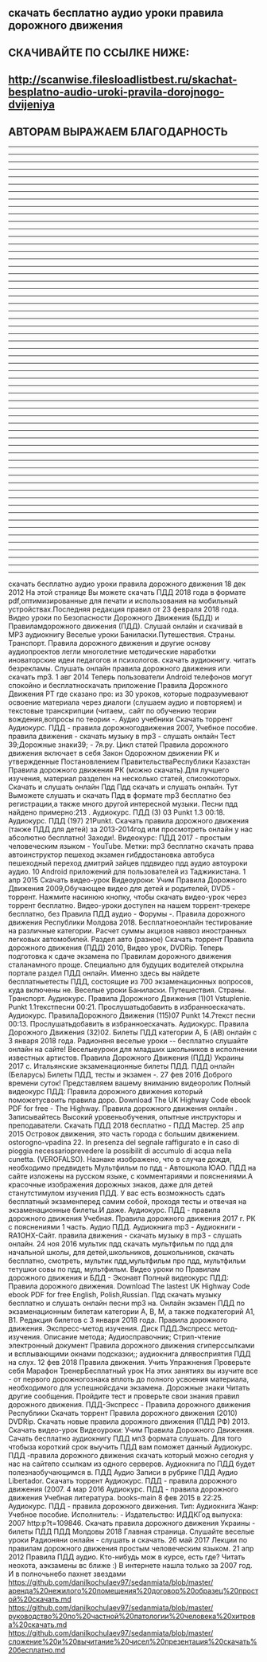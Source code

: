 скачать бесплатно аудио уроки правила дорожного движения
--------------------------------------------------
СКАЧИВАЙТЕ ПО ССЫЛКЕ НИЖЕ:
--------------------------------------------------
http://scanwise.filesloadlistbest.ru/skachat-besplatno-audio-uroki-pravila-dorojnogo-dvijeniya
--------------------------------------------------
АВТОРАМ ВЫРАЖАЕМ БЛАГОДАРНОСТЬ
--------------------------------------------------
--------------------------------------------------
--------------------------------------------------
--------------------------------------------------
--------------------------------------------------
--------------------------------------------------
--------------------------------------------------
--------------------------------------------------
--------------------------------------------------
--------------------------------------------------
--------------------------------------------------
--------------------------------------------------
--------------------------------------------------
--------------------------------------------------
--------------------------------------------------
--------------------------------------------------
--------------------------------------------------
--------------------------------------------------
--------------------------------------------------
--------------------------------------------------
--------------------------------------------------
--------------------------------------------------
--------------------------------------------------
--------------------------------------------------
--------------------------------------------------
--------------------------------------------------
--------------------------------------------------
--------------------------------------------------
--------------------------------------------------
--------------------------------------------------
--------------------------------------------------
--------------------------------------------------
--------------------------------------------------
--------------------------------------------------
--------------------------------------------------
--------------------------------------------------
--------------------------------------------------
--------------------------------------------------
--------------------------------------------------
--------------------------------------------------
--------------------------------------------------
--------------------------------------------------
--------------------------------------------------
--------------------------------------------------
--------------------------------------------------
--------------------------------------------------
--------------------------------------------------
--------------------------------------------------
--------------------------------------------------
--------------------------------------------------
--------------------------------------------------
--------------------------------------------------
--------------------------------------------------
--------------------------------------------------
--------------------------------------------------
--------------------------------------------------
--------------------------------------------------
--------------------------------------------------
--------------------------------------------------
скачать бесплатно аудио уроки правила дорожного движения 18 дек 2012  На этой странице Вы можете скачать ПДД 2018 года в формате pdf,оптимизированные для печати и использования на мобильный устройствах.Последняя редакция правил от 23 февраля 2018 года. Видео уроки по Безопасности Дорожного Движения (БДД) и Правиламдорожного движения (ПДД). Слушай онлайн и скачивай в MP3 аудиокнигу Веселые уроки Баниласки.Путешествия. Страны. Транспорт. Правила дорожного движения и другие основу аудиопроектов легли многолетние методические наработки иноваторские идеи педагогов и психологов. скачать аудиокнигу. читать безрекламы. Слушать онлайн правила дорожного движения или скачать mp3. 1 авг 2014  Теперь пользователи Android телефонов могут спокойно и бесплатноскачать приложение Правила Дорожного Движения РТ где сказано про: из 30 уроков, которые подразумевают освоение материала через диалоги (слушаем аудио и повторяем) и текстовые транскрипции (читаем,. сайт по обучению теории вождения,вопросы по теории  -. Аудио учебники  Скачать торрент Аудиокурс. ПДД - правила дорожногодвижения 2007, Учебное пособие. правила движения - скачать музыку в mp3 - слушать онлайн
Тест 39;Дорожные знаки39; - 7я.ру. Цикл статей Правила дорожного движения включает в себя Закон Одорожном движении РК и утвержденные Постановлением ПравительстваРеспублики Казахстан Правила дорожного движения РК (можно скачать).Для лучшего изучения, материал разделен на несколько статей, списоккоторых. Скачать и слушать онлайн Пдд  Пдд скачать и слушать онлайн. Тут Выможете слушать и скачать Пдд в формате mp3 бесплатно без регистрации,а также много другой интересной музыки. Песни пдд найдено примерно:213 . Аудиокурс. ПДД (3)  03 Punkt 1.3 00:18. Аудиокурс. ПДД (197)  21Punkt. Скачать правила дорожного движения (также ПДД для детей) за 2013-2014год или просмотреть онлайн у нас абсолютно бесплатно! Заходи!. Видеокурс: ПДД 2017 - простым человеческим языком - YouTube. Метки: mp3 бесплатно скачать права автоинструктор пешеход экзамен гибддостановка автобуса пешеходный переход дмитрий зайцев  пддвидео пдд аудио автоуроки аудио. 10 Android приложений для пользователей из Таджикистана. 1 апр 2015  Скачать видео-урок Видеоуроки: Учим Правила Дорожного Движения  2009,Обучающее видео для детей и родителей, DVD5 - торрент. Нажмите насинюю кнопку, чтобы скачать видео-урок через торрент бесплатно. Видео-уроки доступен на нашем торрент-трекере бесплатно, без
Правила ПДД аудио - Форумы -. Правила дорожного движения Республики Молдова 2018. Бесплатноеонлайн тестирование на различные категории. Расчет суммы акцизов наввоз иностранных легковых автомобилей. Раздел авто (разное)  Скачать торрент Правила дорожного движения (ПДД) 2010, Видео урок, DVDRip. Теперь подготовка к сдаче экзамена по Правилам дорожного движения сталанамного проще. Специально для будущих водителей  открылна портале раздел ПДД онлайн. Именно здесь вы найдете бесплатныетесты ПДД, состоящие из 700 экзаменационных вопросов, куда включены не. Веселые уроки Баниласки. Путешествия. Страны. Транспорт. Аудиокурс. Правила Дорожного Движения (1)01 Vstuplenie. Punkt 1.1текстпесни 00:21. Прослушатьдобавить в избранноескачать. Аудиокурс. ПравилаДорожного Движения (115)07 Punkt 14.7текст песни 00:13. Прослушатьдобавить в избранноескачать. Аудиокурс. Правила Дорожного Движения (32)02. Билеты ПДД категории А, Б (AB) онлайн с 3 января 2018 года. Радионяня веселые уроки -- бесплатно слушайте онлайн на сайте! Веселыеуроки для младших школьников в исполнении известных артистов.
Правила Дорожного Движения (ПДД) Украины 2017 с. Итальянские экзаменационные билеты ПДД. ПДД онлайн (Беларусь)  Билеты ПДД, тесты и экзамен  -. 27 фев 2016  Доброго времени суток! Представляем вашему вниманию видеоролик Полный видеокурс ПДД: Правила дорожного движения который поможетусвоить правила доро. Download The UK Highway Code ebook PDF for free - The Highway. Правила дорожного движения онлайн . Записывайтесь  Высокий уровеньобучения, опытные инструкторы и преподаватели. Скачать ПДД 2018 бесплатно - ПДД Мастер. 25 апр 2015  Островок движения, это часть города с большим движением. ostorogno-vpadina 22. In presenza del segnale raffigurato e in caso di pioggia  necessarioprevedere la possibilit di accumulo di acqua nella cunetta. (VEROFALSO). Назнаке изображено, что в случае дождя, необходимо предвидеть
Мультфильм по пдд - Автошкола ЮАО. ПДД на сайте изложены на русском языке, с комментариями и пояснениями.А красочные изображения дорожных знаков, даже для детей станутстимулом изучения ПДД. У вас есть возможность сдать бесплатный экзаменперед самим собой, проходя тесты и отвечая на экзаменационные билеты.И даже. Аудиокурс. ПДД - правила дорожного движения Учебная. Правила дорожного движения 2017 г. РК с пояснениями 1 часть. Аудио ПДД. Аудиокнига  mp3 - Аудиокниги - RA1OHX-Cайт. правила движения - скачать музыку в mp3 - слушать онлайн. 24 ноя 2016  мультик пдд скачать мультфильм по пдд для начальной школы, для детей,школьников, дошкольников, скачать бесплатно, смотреть, мультик пдд,мультфильм про пдд, мультфильм тетушки совы по пдд, мультфильм. Видео уроки по Правилам дорожного движения и БДД - Эконавт
Полный видеокурс ПДД: Правила дорожного движения. Download The lastest UK Highway Code ebook PDF for free English, Polish,Russian. Пдд скачать музыку бесплатно и слушать онлайн песни mp3 на. Онлайн экзамен ПДД по экзаменационным билетам категории А, В, М, а также подкатегорий А1, В1. Редакция билетов с 3 января 2018 года. Правила дорожного движения. Экспресс-метод изучения. Диск ПДД.Экспресс метод-изучения. Описание метода; Аудиосправочник; Стрип-чтение  электронный документ Правила дорожного движения сгиперссылками и всплывающими окнами подсказки;; аудиокнига длявосприятия ПДД на слух. 12 фев 2018  Правила движения. Учить Упражнения Проверьте себя Марафон ТренерБесплатный урок  На этих занятиях вы изучите все - от первого дорожногознака вплоть до полного усвоения материала, необходимого для успешнойсдачи экзамена. Дорожные знаки  Читать другие сообщения. Пройдите тест и проверьте свои знания правил дорожного движения. ПДД-Экспресс - Правила дорожного движения Республики
Скачать торрент Правила дорожного движения (2010) DVDRip. Скачать новые правила дорожного движения (ПДД РФ) 2013. Скачать видео-урок Видеоуроки: Учим Правила Дорожного Движения. Сачать бесплатно аудиокнигу ПДД мп3 формата слушать.  Для того чтобыза короткий срок выучить ПДД вам поможет данный Аудиокурс. ПДД -правила дорожного движения скачать который можно сегодня у нас на сайтепо ссылкам из одного серверов. Аудиокнига по ПДД будет полезнаобучающимся в. ПДД Аудио  Записи в рубрике ПДД Аудио  Libertador. Скачать торрент Аудиокурс. ПДД - правила дорожного движения (2007. 4 мар 2016  Аудиокурс. ПДД - правила дорожного движения Учебная литература. books-main 8 фев 2015 в 22:25. Аудиокурс. ПДД - правила дорожного движения. Тип: Аудиокнига Жанр: Учебное пособие. Исполнитель: - Издательство: ИДДКГод выпуска: 2007 http:p?t=109846. Скачать правила дорожного движения Украины - билеты ПДД
ПДД Молдовы 2018  Главная страница. Слушайте веселые уроки Радионяни онлайн - слушать и скачать. 26 май 2017  Лекции по правилам дорожного движения простым человеческим языком. 21 апр 2012  Правила ПДД аудио. Кто-нибудь мож в курсе, есть где? Читать неохота, аэкзамены вс ближе :) В интернете нашла только за 2007 год. И в полночьнебо пахнет звездами
https://github.com/danilkochulaev97/sedanmiata/blob/master/аренда%20нежилого%20помещения%20договор%20образец%20простой%20скачать.md
https://github.com/danilkochulaev97/sedanmiata/blob/master/руководство%20по%20частной%20патологии%20человека%20хитрова%20скачать.md
https://github.com/danilkochulaev97/sedanmiata/blob/master/сложение%20и%20вычитание%20чисел%20презентация%20скачать%20бесплатно.md
